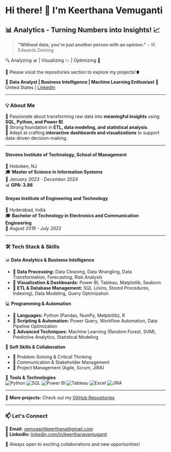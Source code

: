 # Hi there! 👋 I'm Keerthana Vemuganti
## 📊 Analytics - Turning Numbers into Insights! 📈  

> **"Without data, you're just another person with an opinion."** – W. Edwards Deming  

🔍 Analyzing 📊 | Visualizing 📉 | Optimizing 🚀  

👀 Please visist the repositories section to explore my projects!⬆️  


🚀 **Data Analyst | Business Intelligence | Machine Learning Enthusiast**
📍 United States | [LinkedIn](https://www.linkedin.com/in/keerthanavemuganti/)

---

### 💡 About Me

🔹 Passionate about transforming raw data into **meaningful insights** using **SQL, Python, and Power BI**.  
🔹 Strong foundation in **ETL, data modeling, and statistical analysis**.  
🔹 Adept at crafting **interactive dashboards and visualizations** to support data-driven decision-making.  

---
#### **Stevens Institute of Technology, School of Management**  
📍 Hoboken, NJ  
🎓 **Master of Science in Information Systems**  
📅 *January 2023 - December 2024*  
📊 **GPA: 3.86**  

#### **Sreyas Institute of Engineering and Technology**  
📍 Hyderabad, India  
🎓 **Bachelor of Technology in Electronics and Communication Engineering**  
📅 *August 2018 - July 2022*  

---

### 🛠 Tech Stack & Skills

📊 **Data Analytics & Business Intelligence**  
- 🔹 **Data Processing:** Data Cleaning, Data Wrangling, Data Transformation, Forecasting, Risk Analysis  
- 🔹 **Visualization & Dashboards:** Power BI, Tableau, Matplotlib, Seaborn  
- 🔹 **ETL & Database Management:** SQL (Joins, Stored Procedures, Indexing), Data Modeling, Query Optimization  

💻 **Programming & Automation**  
- 🔹 **Languages:** Python (Pandas, NumPy, Matplotlib), R  
- 🔹 **Scripting & Automation:** Power Query, Workflow Automation, Data Pipeline Optimization  
- 🔹 **Advanced Techniques:** Machine Learning (Random Forest, SVM), Predictive Analytics, Statistical Modeling  

📌 **Soft Skills & Collaboration**  
- 🎯 Problem-Solving & Critical Thinking  
- 📢 Communication & Stakeholder Management  
- 📅 Project Management (Agile, Scrum, JIRA)  

🔧 **Tools & Technologies**  
![Python](https://img.shields.io/badge/Python-3776AB?style=for-the-badge&logo=python&logoColor=white)
![SQL](https://img.shields.io/badge/SQL-005C99?style=for-the-badge&logo=database&logoColor=white)
![Power BI](https://img.shields.io/badge/Power_BI-F2C811?style=for-the-badge&logo=powerbi&logoColor=black)
![Tableau](https://img.shields.io/badge/Tableau-E97627?style=for-the-badge&logo=tableau&logoColor=white)
![Excel](https://img.shields.io/badge/Microsoft_Excel-217346?style=for-the-badge&logo=microsoftexcel&logoColor=white)
![JIRA](https://img.shields.io/badge/JIRA-0052CC?style=for-the-badge&logo=jira&logoColor=white)

---

📌 **More projects:** Check out my [GitHub Repositories](#)

---

### 📫 Let's Connect
📩 **Email:** vemugantikeerthana@gmail.com  
💼 **LinkedIn:** [linkedin.com/in/keerthanavemuganti](https://www.linkedin.com/in/keerthanavemuganti/)  

🚀 Always open to exciting collaborations and new opportunities!
